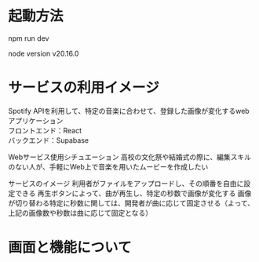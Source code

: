 # 起動方法
npm run dev

node version
v20.16.0

# サービスの利用イメージ
Spotify APIを利用して、特定の音楽に合わせて、登録した画像が変化するwebアプリケーション  
フロントエンド：React  
バックエンド：Supabase  

Webサービス使用シチュエーション
高校の文化祭や結婚式の際に、編集スキルのない人が、手軽にWeb上で音楽を用いたムービーを作成したい

サービスのイメージ
利用者がファイルをアップロードし、その順番を自由に設定できる
再生ボタンによって、曲が再生し、特定の秒数で画像が変化する
画像が切り替わる特定に秒数に関しては、開発者が曲に応じて固定させる（よって、上記の画像数や秒数は曲に応じて固定となる）

# 画面と機能について
